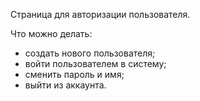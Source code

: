 Страница для авторизации пользователя.

Что можно делать:
- создать нового пользователя;
- войти пользователем в систему;
- сменить пароль и имя;
- выйти из аккаунта.
